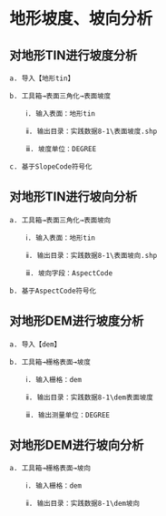 # 地形坡度、坡向分析

## 对地形TIN进行坡度分析

    a. 导入【地形tin】

    b. 工具箱→表面三角化→表面坡度

        ⅰ. 输入表面：地形tin

        ⅱ. 输出目录：实践数据8-1\表面坡度.shp

        ⅲ. 坡度单位：DEGREE

    c. 基于SlopeCode符号化

## 对地形TIN进行坡向分析

    a. 工具箱→表面三角化→表面坡向

        ⅰ. 输入表面：地形tin

        ⅱ. 输出目录：实践数据8-1\表面坡向.shp

        ⅲ. 坡向字段：AspectCode

    b. 基于AspectCode符号化

## 对地形DEM进行坡度分析

    a. 导入【dem】

    b. 工具箱→栅格表面→坡度

        ⅰ. 输入栅格：dem

        ⅱ. 输出目录：实践数据8-1\dem表面坡度

        ⅲ. 输出测量单位：DEGREE

## 对地形DEM进行坡向分析

    a. 工具箱→栅格表面→坡向

        ⅰ. 输入栅格：dem
        
        ⅱ. 输出目录：实践数据8-1\dem坡向